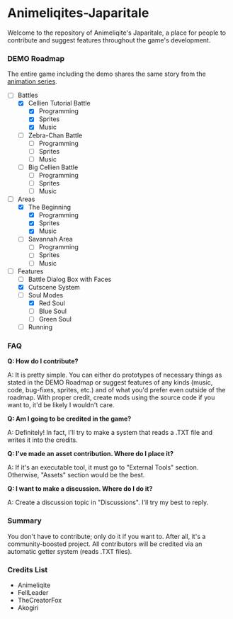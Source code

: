 # Animeliqites-Japaritale
Welcome to the repository of Animeliqite's Japaritale, a place for people to contribute and suggest features throughout the game's development.

### DEMO Roadmap
The entire game including the demo shares the same story from the [animation series](https://youtube.com/playlist?list=PL8GyvxyHYfMWEzX0qVMOTKl24Ij9TCLJO). 
* [ ] Battles
  * [x] Cellien Tutorial Battle
    * [x] Programming
    * [x] Sprites
    * [x] Music
  * [ ] Zebra-Chan Battle
    * [ ] Programming
    * [ ] Sprites
    * [ ] Music
  * [ ] Big Cellien Battle
    * [ ] Programming
    * [ ] Sprites
    * [ ] Music
* [ ] Areas
  * [x] The Beginning
    * [x] Programming
    * [x] Sprites
    * [x] Music
  * [ ] Savannah Area
    * [ ] Programming
    * [ ] Sprites
    * [ ] Music
* [ ] Features
  * [ ] Battle Dialog Box with Faces
  * [x] Cutscene System
  * [ ] Soul Modes
    * [x] Red Soul
    * [ ] Blue Soul
    * [ ] Green Soul
  * [ ] Running
### FAQ

**Q: How do I contribute?**

A: It is pretty simple. You can either do prototypes of necessary things as stated in the DEMO Roadmap or suggest features of any kinds (music, code, bug-fixes, sprites, etc.) and of what you'd prefer even outside of the roadmap. With proper credit, create mods using the source code if you want to, it'd be likely I wouldn't care.

**Q: Am I going to be credited in the game?**

A: Definitely! In fact, I'll try to make a system that reads a .TXT file and writes it into the credits.

**Q: I've made an asset contribution. Where do I place it?**

A: If it's an executable tool, it must go to "External Tools" section. Otherwise, "Assets" section would be the best.

**Q: I want to make a discussion. Where do I do it?**

A: Create a discussion topic in "Discussions". I'll try my best to reply.

### Summary

You don't have to contribute; only do it if you want to. After all, it's a community-boosted project.
All contributors will be credited via an automatic getter system (reads .TXT files).

### Credits List
* Animeliqite
* FellLeader
* TheCreatorFox
* Akogiri
